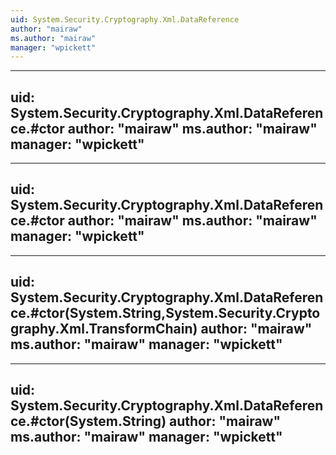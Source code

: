 ```yaml
---
uid: System.Security.Cryptography.Xml.DataReference
author: "mairaw"
ms.author: "mairaw"
manager: "wpickett"
---
```


---
uid: System.Security.Cryptography.Xml.DataReference.#ctor
author: "mairaw"
ms.author: "mairaw"
manager: "wpickett"
---

---
uid: System.Security.Cryptography.Xml.DataReference.#ctor
author: "mairaw"
ms.author: "mairaw"
manager: "wpickett"
---

---
uid: System.Security.Cryptography.Xml.DataReference.#ctor(System.String,System.Security.Cryptography.Xml.TransformChain)
author: "mairaw"
ms.author: "mairaw"
manager: "wpickett"
---

---
uid: System.Security.Cryptography.Xml.DataReference.#ctor(System.String)
author: "mairaw"
ms.author: "mairaw"
manager: "wpickett"
---
